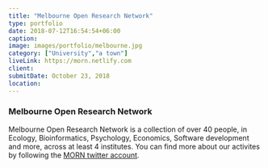 ```yaml
---
title: "Melbourne Open Research Network"
type: portfolio
date: 2018-07-12T16:54:54+06:00
caption:
image: images/portfolio/melbourne.jpg
category: ["University","a town"]
liveLink: https://morn.netlify.com
client: 
submitDate: October 23, 2018
location: 
---
```

### Melbourne Open Research Network

Melbourne Open Research Network is a collection of over 40 people, in Ecology, 
Bioinformatics, Psychology, Economics, Software development and more, across at least 4 institutes. 
You can find more about our activites by following the [MORN twitter account](www.twitter.com/MelbOpenRes). 
